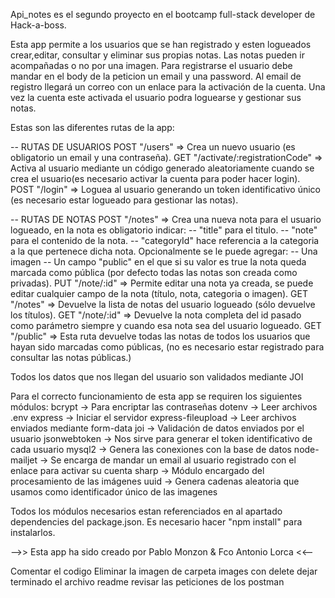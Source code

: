 Api_notes es el segundo proyecto en el bootcamp full-stack developer de Hack-a-boss.

Esta app permite a los usuarios que se han registrado y esten logueados crear,editar, consultar y eliminar sus propias notas.
Las notas pueden ir acompañadas o no por una imagen.
Para registrarse el usuario debe mandar en el body de la peticion un email y una password.
Al email de registro llegará un correo con un enlace para la activación de la cuenta.
Una vez la cuenta este activada el usuario podra loguearse y gestionar sus notas.

Estas son las diferentes rutas de la app:

-- RUTAS DE USUARIOS
POST "/users" => Crea un nuevo usuario (es obligatorio un email y una contraseña).
GET "/activate/:registrationCode" => Activa al usuario mediante un código generado aleatoriamente cuando se crea el usuario(es necesario activar la cuenta para poder hacer login).
POST "/login" => Loguea al usuario generando un token identificativo único (es necesario estar logueado para gestionar las notas).

-- RUTAS DE NOTAS
POST "/notes" => Crea una nueva nota para el usuario logueado, en la nota es obligatorio indicar:
-- "title" para el titulo.
-- "note" para el contenido de la nota.
-- "categoryId" hace referencia a la categoria a la que pertenece dicha nota.
Opcionalmente se le puede agregar:
-- Una imagen
-- Un campo "public" en el que si su valor es true la nota queda marcada como pública (por defecto todas las notas son creada como privadas).
PUT "/note/:id" => Permite editar una nota ya creada, se puede editar cualquier campo de la nota (título, nota, categoria o imagen).
GET "/notes" => Devuelve la lista de notas del usuario logueado (sólo devuelve los títulos).
GET "/note/:id" => Devuelve la nota completa del id pasado como parámetro siempre y cuando esa nota sea del usuario logueado.
GET "/public" => Esta ruta devuelve todas las notas de todos los usuarios que hayan sido marcadas como públicas, (no es necesario estar registrado para consultar las notas públicas.)

Todos los datos que nos llegan del usuario son validados mediante JOI

Para el correcto funcionamiento de esta app se requiren los siguientes módulos:
bcrypt -> Para encriptar las contraseñas
dotenv -> Leer archivos .env
express -> Iniciar el servidor
express-fileupload -> Leer archivos enviados mediante form-data
joi -> Validación de datos enviados por el usuario
jsonwebtoken -> Nos sirve para generar el token identificativo de cada usuario
mysql2 -> Genera las conexiones con la base de datos
node-mailjet -> Se encarga de mandar un email al usuario registrado con el enlace para activar su cuenta
sharp -> Módulo encargado del procesamiento de las imágenes
uuid -> Genera cadenas aleatoria que usamos como identificador único de las imagenes

Todos los módulos necesarios estan referenciados en al apartado dependencies del package.json.
Es necesario hacer "npm install" para instalarlos.

-->> Esta app ha sido creado por Pablo Monzon & Fco Antonio Lorca <<--

Comentar el codigo
Eliminar la imagen de carpeta images con delete
dejar terminado el archivo readme
revisar las peticiones de los postman

